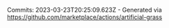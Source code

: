 Commits: 2023-03-23T20:25:09.623Z - Generated via https://github.com/marketplace/actions/artificial-grass
<br>
